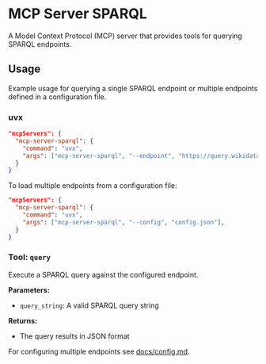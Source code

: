 # MCP Server SPARQL

A Model Context Protocol (MCP) server that provides tools for querying SPARQL endpoints.

## Usage

Example usage for querying a single SPARQL endpoint or multiple endpoints defined in a configuration file.

### uvx

```json
"mcpServers": {
  "mcp-server-sparql": {
    "command": "uvx",
    "args": ["mcp-server-sparql", "--endpoint", "https://query.wikidata.org/sparql"],
  }
}
```

To load multiple endpoints from a configuration file:

```json
"mcpServers": {
  "mcp-server-sparql": {
    "command": "uvx",
    "args": ["mcp-server-sparql", "--config", "config.json"],
  }
}
```

### Tool: `query`

Execute a SPARQL query against the configured endpoint.

**Parameters:**

- `query_string`: A valid SPARQL query string

**Returns:**

- The query results in JSON format

For configuring multiple endpoints see [docs/config.md](docs/config.md).
